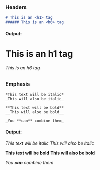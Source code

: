 ### Headers
~~~ markdown
# This is an <h1> tag
###### This is an <h6> tag
~~~
#### Output:
# This is an h1 tag
###### This is an h6 tag

### Emphasis
~~~
*This text will be italic*  
_This will also be italic_  

**This text will be bold**  
__This will also be bold__  

_You **can** combine them_  
~~~
#### Output:
*This text will be italic*
_This will also be italic_

**This text will be bold**
__This will also be bold__

_You **can** combine them_
